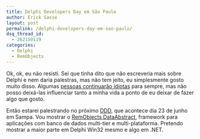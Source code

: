 ```yaml
---
title: Delphi Developers Day em São Paulo
author: Erick Sasse
layout: post
permalink: /delphi-developers-day-em-sao-paulo/
dsq_thread_id:
  - 262150119
categories:
  - Delphi
  - RemObjects
---
```

Ok, ok, eu não resisti. Sei que tinha dito que não escreveria mais sobre Delphi e nem daria palestras, mas não tem jeito, eu simplesmente gosto muito disso. Algumas [pessoas continuarão idiotas][1] para sempre, mas não posso deixá-las influenciar tanto a minha vida a ponto de eu deixar de fazer algo que gosto.

Então estarei palestrando no próximo [DDD][2], que acontece dia 23 de junho em Sampa. Vou mostrar o [RemObjects DataAbstract][3], framework para aplicações com banco de dados multi-tier e multi-plataforma. Pretendo mostrar a maior parte em Delphi Win32 mesmo e algo em .NET.

 [1]: http://www.ericksasse.com.br/algumas-pessoas-sao-idiotas/
 [2]: http://www.dugbr.com.br/
 [3]: http://www.remobjects.com/?da